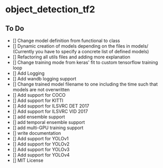# object_detection_tf2

## To Do
- [] Change model definition from functional to class
- [] Dynamic creation of models depending on the files in models/ (Currently you have to specify a concrete list of defined models)
- [] Refactoring all utils files and adding more explanation
- [] Change training mode from keras' fit to custom tensorflow training loop
- [] Add Logging 
- [] Add wandb logging support
- [] Change trained model filename to one including the time such that models are not overwritten
- [] Add support for COCO
- [] Add support for KITTI
- [] Add support for ILSVRC DET 2017
- [] Add support for ILSVRC VID 2017
- [] add ensemble support
- [] add temporal ensemble support
- [] add multi-GPU training support
- [] write documentation
- [] Add support for YOLOv1
- [] Add support for YOLOv2
- [] Add support for YOLOv3
- [] Add support for YOLOv4
- [] MIT License


